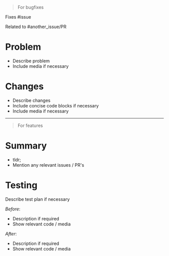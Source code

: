 > For bugfixes

Fixes #issue

Related to #another_issue/PR

# Problem
- Describe problem
- Include media if necessary

# Changes
- Describe changes
- Include concise code blocks if necessary
- Include media if necessary

---

> For features

# Summary
- tldr;
- Mention any relevant issues / PR's

# Testing

Describe test plan if necessary

*Before*:
- Description if required
- Show relevant code / media

*After*:
- Description if required
- Show relevant code / media
